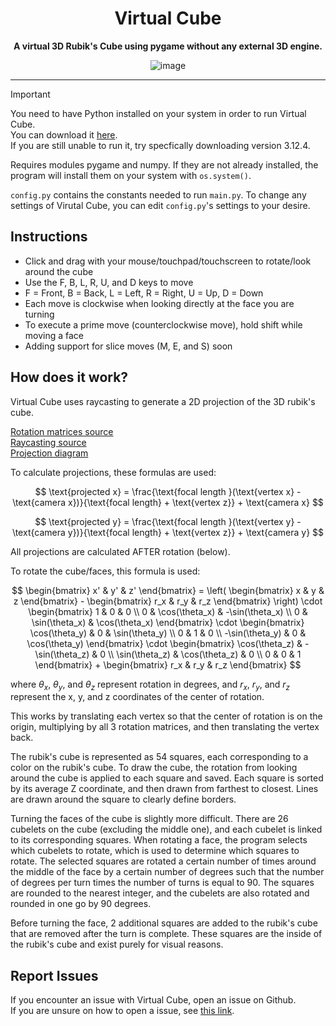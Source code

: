 
<div align="center">
    <h1>Virtual Cube</h1>
    <p><strong>A virtual 3D Rubik's Cube using pygame without any external 3D engine.</strong></p>


![image](https://github.com/user-attachments/assets/8eb2a847-7a48-48b1-9dea-5e6f74b70cba)
</div>
<hr>  

> [!IMPORTANT]
> You need to have Python installed on your system in order to run Virtual Cube.  
> You can download it [here](https://www.python.org/downloads/).  
> If you are still unable to run it, try specfically downloading version 3.12.4.

Requires modules pygame and numpy. If they are not already installed, the program will install them on your system with `os.system()`.  

`config.py` contains the constants needed to run `main.py`. To change any settings of Virutal Cube, you can edit `config.py`'s settings to your desire.

## Instructions  
<ul>
  <li>Click and drag with your mouse/touchpad/touchscreen to rotate/look around the cube</li>
  <li>Use the F, B, L, R, U, and D keys to move</li>
  <li>F = Front, B = Back, L = Left, R = Right, U = Up, D = Down</li>
  <li>Each move is clockwise when looking directly at the face you are turning</li>
  <li>To execute a prime move (counterclockwise move), hold shift while moving a face</li>
  <li>Adding support for slice moves (M, E, and S) soon</li>
</ul>

## How does it work?

Virtual Cube uses raycasting to generate a 2D projection of the 3D rubik's cube.

[Rotation matrices source](https://en.wikipedia.org/wiki/Rotation_matrix#In_three_dimensions)  
[Raycasting source](https://en.wikipedia.org/wiki/Ray_casting)  
[Projection diagram](https://en.wikipedia.org/wiki/Ray_tracing_(graphics)#/media/File:Ray_trace_diagram.svg)

To calculate projections, these formulas are used:  

$$ \text{projected x} = \frac{\text{focal length }(\text{vertex x} - \text{camera x})}{\text{focal length} + \text{vertex z}} + \text{camera x} $$  
  
$$ \text{projected y} = \frac{\text{focal length }(\text{vertex y} - \text{camera y})}{\text{focal length} + \text{vertex z}} + \text{camera y} $$  

All projections are calculated AFTER rotation (below).

To rotate the cube/faces, this formula is used:  

$$
\begin{bmatrix}
x' & y' & z'
\end{bmatrix} = 
\left( 
\begin{bmatrix}
x & y & z
\end{bmatrix} - 
\begin{bmatrix}
r_x & r_y & r_z
\end{bmatrix} 
\right) \cdot 
\begin{bmatrix}
1 & 0 & 0 \\
0 & \cos(\theta_x) & -\sin(\theta_x) \\
0 & \sin(\theta_x) & \cos(\theta_x)
\end{bmatrix} \cdot 
\begin{bmatrix}
\cos(\theta_y) & 0 & \sin(\theta_y) \\
0 & 1 & 0 \\
-\sin(\theta_y) & 0 & \cos(\theta_y)
\end{bmatrix} \cdot 
\begin{bmatrix}
\cos(\theta_z) & -\sin(\theta_z) & 0 \\
\sin(\theta_z) & \cos(\theta_z) & 0 \\
0 & 0 & 1
\end{bmatrix} + 
\begin{bmatrix}
r_x & r_y & r_z
\end{bmatrix}
$$

where $θ_x$, $θ_y$, and $θ_z$ represent rotation in degrees, and $r_x$, $r_y$, and $r_z$ represent the x, y, and z coordinates of the center of rotation.

This works by translating each vertex so that the center of rotation is on the origin, multiplying by all 3 rotation matrices, and then translating the vertex back.

The rubik's cube is represented as 54 squares, each corresponding to a color on the rubik's cube. To draw the cube, the rotation from looking around the cube is applied to each square and saved. Each square is sorted by its average Z coordinate, and then drawn from farthest to closest. Lines are drawn around the square to clearly define borders.  

Turning the faces of the cube is slightly more difficult. There are 26 cubelets on the cube (excluding the middle one), and each cubelet is linked to its corresponding squares. When rotating a face, the program selects which cubelets to rotate, which is used to determine which squares to rotate. The selected squares are rotated
a certain number of times around the middle of the face by a certain number of degrees such that the number of degrees per turn times the number of turns is equal to 90. The squares are rounded to the nearest integer, and the cubelets are also rotated and rounded in one go by 90 degrees.  

Before turning the face, 2 additional squares are added to the rubik's cube that are removed after the turn is complete. These squares are the inside of the rubik's cube and exist purely for visual reasons.

## Report Issues  
If you encounter an issue with Virtual Cube, open an issue on Github.  
If you are unsure on how to open a issue, see [this link](https://docs.github.com/en/issues/tracking-your-work-with-issues/quickstart).


